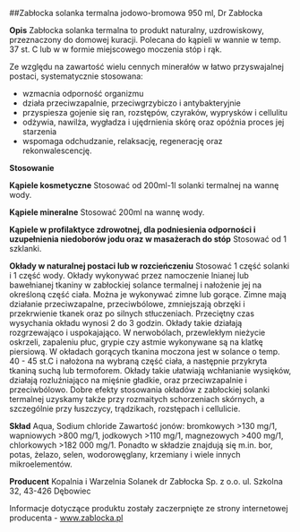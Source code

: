 ##Zabłocka solanka termalna jodowo-bromowa 950 ml, Dr Zabłocka

**Opis** Zabłocka solanka termalna to produkt naturalny, uzdrowiskowy, przeznaczony do domowej kuracji. Polecana do kąpieli w wannie w temp. 37 st. C lub w w formie miejscowego moczenia stóp i rąk. 

Ze względu na zawartość wielu cennych minerałów w łatwo przyswajalnej postaci, systematycznie stosowana:
- wzmacnia odporność organizmu
- działa przeciwzapalnie, przeciwgrzybiczo i antybakteryjnie
- przyspiesza gojenie się ran, rozstępów, czyraków, wyprysków i cellulitu
- odżywia, nawilża, wygładza i ujędrnienia skórę oraz opóźnia proces jej starzenia
- wspomaga odchudzanie, relaksację, regenerację oraz rekonwalescencję.

**Stosowanie** 

**Kąpiele kosmetyczne** Stosować od 200ml-1l solanki termalnej na wannę wody.

**Kąpiele mineralne** Stosować 200ml na wannę wody.

**Kąpiele w profilaktyce zdrowotnej, dla podniesienia odporności i uzupełnienia niedoborów jodu oraz w masażerach do stóp** Stosować od 1 szklanki.

**Okłady w naturalnej postaci lub w rozcieńczeniu** Stosować 1 część solanki i 1 część wody. Okłady wykonywać przez namoczenie lnianej lub bawełnianej tkaniny w zabłockiej solance termalnej i nałożenie jej na określoną część ciała. Można je wykonywać zimne lub gorące.
Zimne mają działanie przeciwzapalne, przeciwbólowe, zmniejszają obrzęki i przekrwienie tkanek oraz po silnych stłuczeniach. Przeciętny czas wysychania okładu wynosi 2 do 3 godzin. Okłady takie działają rozgrzewająco i uspokajająco. W nerwobólach, przewlekłym nieżycie oskrzeli, zapaleniu płuc, grypie czy astmie wykonywane są na klatkę piersiową. W okładach gorących tkanina moczona jest w solance o temp. 40 - 45 st.C i nałożona na wybraną część ciała, a następnie przykryta tkaniną suchą lub termoforem. Okłady takie ułatwiają wchłanianie wysięków, działają rozluźniająco na mięśnie gładkie, oraz przeciwzapalnie i przeciwbólowo. Dobre efekty stosowania okładów z zabłockiej solanki termalnej uzyskamy także przy rozmaitych schorzeniach skórnych, a szczególnie przy łuszczycy, trądzikach, rozstępach i cellulicie.

**Skład** Aqua, Sodium chloride
Zawartość jonów: bromkowych >130 mg/1, wapniowych >800 mg/1, jodkowych >110 mg/1, magnezowych >400 mg/1, chlorkowych >182 000 mg/1. Ponadto w składzie znajdują się m.in. bor, potas, żelazo, selen, wodorowęglany, krzemiany i wiele innych mikroelementów.

**Producent** Kopalnia i Warzelnia Solanek dr Zabłocka Sp. z o.o.
ul. Szkolna 32, 43-426 Dębowiec

Informacje dotyczące produktu zostały zaczerpnięte ze strony internetowej producenta - www.zablocka.pl